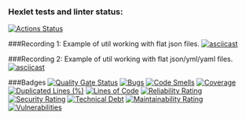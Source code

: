 ### Hexlet tests and linter status:
[![Actions Status](https://github.com/egyxh/java-project-71/actions/workflows/hexlet-check.yml/badge.svg)](https://github.com/egyxh/java-project-71/actions)

###Recording 1: Example of util working with flat json files.
[![asciicast](https://asciinema.org/a/M1BX1NDZrhEC8YvZttFqzMGtA.svg)](https://asciinema.org/a/M1BX1NDZrhEC8YvZttFqzMGtA)

###Recording 2: Example of util working with flat json/yml/yaml files.
[![asciicast](https://asciinema.org/a/TsMxZKRl4NYqbDFFtZ8vgp1vu.svg)](https://asciinema.org/a/TsMxZKRl4NYqbDFFtZ8vgp1vu)

###Badges
[![Quality Gate Status](https://sonarcloud.io/api/project_badges/measure?project=egyxh_java-project-71&metric=alert_status)](https://sonarcloud.io/summary/new_code?id=egyxh_java-project-71)
[![Bugs](https://sonarcloud.io/api/project_badges/measure?project=egyxh_java-project-71&metric=bugs)](https://sonarcloud.io/summary/new_code?id=egyxh_java-project-71)
[![Code Smells](https://sonarcloud.io/api/project_badges/measure?project=egyxh_java-project-71&metric=code_smells)](https://sonarcloud.io/summary/new_code?id=egyxh_java-project-71)
[![Coverage](https://sonarcloud.io/api/project_badges/measure?project=egyxh_java-project-71&metric=coverage)](https://sonarcloud.io/summary/new_code?id=egyxh_java-project-71)
[![Duplicated Lines (%)](https://sonarcloud.io/api/project_badges/measure?project=egyxh_java-project-71&metric=duplicated_lines_density)](https://sonarcloud.io/summary/new_code?id=egyxh_java-project-71)
[![Lines of Code](https://sonarcloud.io/api/project_badges/measure?project=egyxh_java-project-71&metric=ncloc)](https://sonarcloud.io/summary/new_code?id=egyxh_java-project-71)
[![Reliability Rating](https://sonarcloud.io/api/project_badges/measure?project=egyxh_java-project-71&metric=reliability_rating)](https://sonarcloud.io/summary/new_code?id=egyxh_java-project-71)
[![Security Rating](https://sonarcloud.io/api/project_badges/measure?project=egyxh_java-project-71&metric=security_rating)](https://sonarcloud.io/summary/new_code?id=egyxh_java-project-71)
[![Technical Debt](https://sonarcloud.io/api/project_badges/measure?project=egyxh_java-project-71&metric=sqale_index)](https://sonarcloud.io/summary/new_code?id=egyxh_java-project-71)
[![Maintainability Rating](https://sonarcloud.io/api/project_badges/measure?project=egyxh_java-project-71&metric=sqale_rating)](https://sonarcloud.io/summary/new_code?id=egyxh_java-project-71)
[![Vulnerabilities](https://sonarcloud.io/api/project_badges/measure?project=egyxh_java-project-71&metric=vulnerabilities)](https://sonarcloud.io/summary/new_code?id=egyxh_java-project-71)

